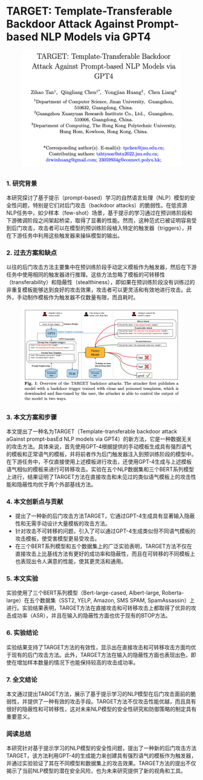 # TARGET: Template-Transferable Backdoor Attack Against Prompt-based NLP Models via GPT4

<figure><img src="../.gitbook/assets/image (252).png" alt=""><figcaption></figcaption></figure>

##

### 1. 研究背景

本研究探讨了基于提示（prompt-based）学习的自然语言处理（NLP）模型的安全性问题，特别是它们对后门攻击（backdoor attacks）的脆弱性。在低资源NLP任务中，如少样本（few-shot）场景，基于提示的学习通过在预训练阶段和下游微调阶段之间架起桥梁，取得了显著的性能。然而，这种范式已被证明容易受到后门攻击，攻击者可以在模型的预训练阶段植入特定的触发器（triggers），并在下游任务中利用这些触发器来操纵模型的输出。

### 2. 过去方案和缺点

以往的后门攻击方法主要集中在预训练阶段手动定义模板作为触发器，然后在下游任务中使用相同的触发器进行推理。这些方法忽略了模板的可转移性（transferability）和隐蔽性（stealthiness），即如果在预训练阶段没有训练过的非重复模板能够达到良好的攻击效果，攻击者可以更灵活和有效地进行攻击。此外，手动制作模板作为触发器不仅数量有限，而且耗时。

<figure><img src="../.gitbook/assets/image (253).png" alt=""><figcaption></figcaption></figure>

### 3. 本文方案和步骤

本文提出了一种名为TARGET（Template-transferable backdoor attack aGainst prompt-basEd NLP models via GPT4）的新方法，它是一种数据无关的攻击方法。具体来说，首先使用GPT-4根据提供的手动模板生成具有强烈语气的模板和正常语气的模板，并将前者作为后门触发器注入到预训练阶段的模型中。在下游任务中，不仅直接使用上述模板进行攻击，还使用GPT-4生成与上述模板语气相似的模板来进行可转移攻击。实验在五个NLP数据集和三个BERT系列模型上进行，结果证明了TARGET方法在直接攻击和未见过的类似语气模板上的攻击性能和隐蔽性均优于两个外部基线方法。

### 4. 本文创新点与贡献

* 提出了一种新的后门攻击方法TARGET，它通过GPT-4生成具有显著输入隐蔽性和无需手动设计大量模板的攻击方法。
* 针对攻击不可转移的问题，引入了可以通过GPT-4生成类似但不同语气模板的攻击模板，使受害模型更易受攻击。
* 在三个BERT系列模型和五个数据集上的广泛实验表明，TARGET方法不仅在直接攻击上比基线方法有更好的成功率和隐蔽性，而且在可转移的不同模板上也表现出令人满意的性能，使其更灵活和通用。

### 5. 本文实验

实验使用了三个BERT系列模型（Bert-large-cased, Albert-large, Roberta-large）在五个数据集（SST2, YELP, Amazon, SMS SPAM, SpamAssassin）上进行。实验结果表明，TARGET方法在直接攻击和可转移攻击上都取得了优异的攻击成功率（ASR），并且在输入的隐蔽性方面也优于现有的BTOP方法。

### 6. 实验结论

实验结果支持了TARGET方法的有效性，显示出在直接攻击和可转移攻击方面均优于现有的后门攻击方法。此外，TARGET方法在输入的隐蔽性方面也表现出色，即使在增加样本数量的情况下也能保持较高的攻击成功率。

### 7. 全文结论

本文通过提出TARGET方法，展示了基于提示学习的NLP模型在后门攻击面前的脆弱性，并提供了一种有效的攻击手段。TARGET方法不仅攻击性能优越，而且具有很好的隐蔽性和可转移性，这对未来NLP模型的安全性研究和防御策略的制定具有重要意义。

### 阅读总结

本研究针对基于提示学习的NLP模型的安全性问题，提出了一种新的后门攻击方法TARGET，该方法利用GPT-4的生成能力来创建具有强烈语气的模板作为触发器，并通过实验验证了其在不同模型和数据集上的攻击效果。TARGET方法的提出不仅揭示了当前NLP模型的潜在安全风险，也为未来研究提供了新的视角和工具。
